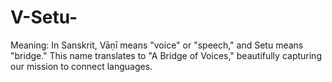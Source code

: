 # V-Setu-
Meaning: In Sanskrit, Vāṇī means "voice" or "speech," and Setu means "bridge." This name translates to "A Bridge of Voices," beautifully capturing our mission to connect languages.
